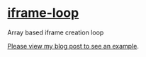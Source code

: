 # [iframe-loop](https://github.com/MaXFalstein/iframe-loop/blob/master/iframeloop.html)

Array based iframe creation loop

<script async src="//jsfiddle.net/maxfalstein/xgo345hu/4/embed/js,html,result/"></script>

[Please view my blog post to see an example](http://blog.maxsaxedesign.co.uk/2017/02/04/max-instagram-using-dynamic-iframe/).
